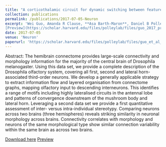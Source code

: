 ```yaml
---
title: "A corticothalamic circuit for dynamic switching between feature detection and discrimination"
collection: publications
permalink: /publications/2017-07-05-Neuron
excerpt: 'Wei Guo, Amanda R Clause, **Asa Barth-Maron**, Daniel B Polley.” Neuron 95, no. 1 (July 5, 2017): 180-194.e5.
[Preview](https://scholar.harvard.edu/files/polleylab/files/guo_2017_preview.pdf)'
date: 2017-07-05
venue: 'Neuron'
paperurl: 'https://scholar.harvard.edu/files/polleylab/files/guo_et_al_neuron_2017.pdf'
---
```


Abstract: The hemibrain connectome provides large-scale connectivity and morphology information for the majority of the central brain of Drosophila melanogaster. Using this data set, we provide a complete description of the Drosophila olfactory system, covering all first, second and lateral horn-associated third-order neurons. We develop a generally applicable strategy to extract information flow and layered organisation from connectome graphs, mapping olfactory input to descending interneurons. This identifies a range of motifs including highly lateralised circuits in the antennal lobe and patterns of convergence downstream of the mushroom body and lateral horn. Leveraging a second data set we provide a first quantitative assessment of inter- versus intra-individual stereotypy. Comparing neurons across two brains (three hemispheres) reveals striking similarity in neuronal morphology across brains. Connectivity correlates with morphology and neurons of the same morphological type show similar connection variability within the same brain as across two brains.

[Download here](https://elifesciences.org/articles/66018)
[Preview](https://scholar.harvard.edu/files/polleylab/files/guo_2017_preview.pdf)
